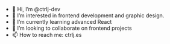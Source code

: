- 👋 Hi, I’m @ctrlj-dev
- 👀 I’m interested in frontend development and graphic design.
- 🌱 I’m currently learning advanced React
- 💞️ I’m looking to collaborate on frontend projects
- 📫 How to reach me: ctrlj.es
<!---
ctrlj-dev/ctrlj-dev is a ✨ special ✨ repository because its `README.md` (this file) appears on your GitHub profile.
You can click the Preview link to take a look at your changes.
--->

